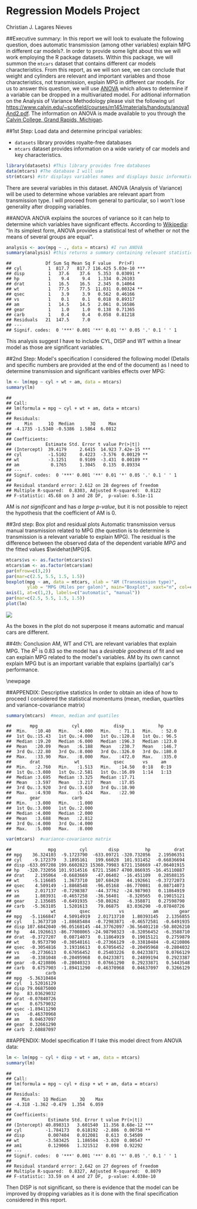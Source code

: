# Regression Models Project
Christian J. Lagares Nieves  

##Executive summary:
In this report we will look to evaluate the following question, does automatic transmission (among other variables) explain MPG in different car models?. In order to provide some light about this we will work employing the R package datasets. Within this package, we will summon the `mtcars` dataset that contains different car models characteristics. From this report, as we will son see, we can conclude that weight and cylinders are relevant and important variables and those characteristics, not transmission, explain MPG in different car models. For us to answer this question, we will use [ANOVA](https://www.calvin.edu/~scofield/courses/m145/materials/handouts/anova.pdf) which allows to determine if a variable can be dropped in a multivariated model. For aditional information on the Analysis of Variance Methodology please visit the following url <https://www.calvin.edu/~scofield/courses/m145/materials/handouts/anova1And2.pdf>. The information on ANOVA is made available to you through the [Calvin College, Grand Rapids, Michigan](http://www.calvin.edu).

##1st Step: Load data and determine principal variables:
* `datasets` library provides royalte-free databases
* `mtcars` dataset provides information on a wide variety of car models and key characteristics. 


```r
library(datasets) #This library provides free databases
data(mtcars) #The database I will use
str(mtcars) #str displays variables names and displays basic information
```
There are several variables in this dataset. ANOVA (Analysis of Variance) will be used to determine whose variables are relevant apart from transmission type. I will proceed from general to particular, so I won't lose generality after dropping variables.

##ANOVA
ANOVA explains the sources of variance so it can help to determine which variables have significant effects. According to [Wikipedia](https://en.wikipedia.org/wiki/Analysis_of_variance): "In its simplest form, ANOVA provides a statistical test of whether or not the means of several groups are equal".

```r
analysis <- aov(mpg ~ ., data = mtcars) #I run ANOVA
summary(analysis) #this returns a summary containing relevant statistics
```

```
##             Df Sum Sq Mean Sq F value   Pr(>F)    
## cyl          1  817.7   817.7 116.425 5.03e-10 ***
## disp         1   37.6    37.6   5.353  0.03091 *  
## hp           1    9.4     9.4   1.334  0.26103    
## drat         1   16.5    16.5   2.345  0.14064    
## wt           1   77.5    77.5  11.031  0.00324 ** 
## qsec         1    3.9     3.9   0.562  0.46166    
## vs           1    0.1     0.1   0.018  0.89317    
## am           1   14.5    14.5   2.061  0.16586    
## gear         1    1.0     1.0   0.138  0.71365    
## carb         1    0.4     0.4   0.058  0.81218    
## Residuals   21  147.5     7.0                     
## ---
## Signif. codes:  0 '***' 0.001 '**' 0.01 '*' 0.05 '.' 0.1 ' ' 1
```
This analysis suggest I have to include CYL, DISP and WT within a linear model as those are significant variables. 

##2nd Step: Model's specification
I considered the following model (Details and specific numbers are provided at the end of the document) as I need to determine transmission and significant varibles effects over MPG:

```r
lm <- lm(mpg ~ cyl + wt + am, data = mtcars)
summary(lm)
```

```
## 
## Call:
## lm(formula = mpg ~ cyl + wt + am, data = mtcars)
## 
## Residuals:
##     Min      1Q  Median      3Q     Max 
## -4.1735 -1.5340 -0.5386  1.5864  6.0812 
## 
## Coefficients:
##             Estimate Std. Error t value Pr(>|t|)    
## (Intercept)  39.4179     2.6415  14.923 7.42e-15 ***
## cyl          -1.5102     0.4223  -3.576  0.00129 ** 
## wt           -3.1251     0.9109  -3.431  0.00189 ** 
## am            0.1765     1.3045   0.135  0.89334    
## ---
## Signif. codes:  0 '***' 0.001 '**' 0.01 '*' 0.05 '.' 0.1 ' ' 1
## 
## Residual standard error: 2.612 on 28 degrees of freedom
## Multiple R-squared:  0.8303,	Adjusted R-squared:  0.8122 
## F-statistic: 45.68 on 3 and 28 DF,  p-value: 6.51e-11
```
AM is *not significant* and has *a large p-value*, but it is not possible to reject the hypothesis that the coefficient of AM is 0.

##3rd step: Box plot and residual plots
Automatic transmission versus manual transmission related to MPG (the question is to determine is transmission is a relevant variable to explain MPG). 
The residual is the difference between the observed data of the dependent variable $MPG$ and the fitted values $\widehat{MPG}$.

```r
mtcars$vs <- as.factor(mtcars$vs)
mtcars$am <- as.factor(mtcars$am)
par(mfrow=c(3,2))
par(mar=c(2.5, 5.5, 1.5, 1.5))
boxplot(mpg ~ am, data = mtcars, xlab = "AM (Transmission type)", 
        ylab = "MPG (Miles per galon)", main="Boxplot", xaxt="n", col=c("red","blue"))
axis(1, at=c(1,2), labels=c("automatic", "manual"))
par(mar=c(2.5, 5.5, 1.5, 1.5))
plot(lm)
```

![](Regression_Models_Project_files/figure-html/unnamed-chunk-4-1.png) 

As the boxes in the plot do not superpose it means automatic and manual cars are different. 

##4th: Conclusion
AM, WT and CYL are relevant variables that explain MPG. The $R^2$ is 0.83 so the model has a *desirable goodness* of fit and we can explain MPG related to the model's variables. AM by its own cannot explain MPG but is an important variable that explains (partially) car's performance.

\newpage

##APPENDIX: Descriptive statistics
In order to obtain an idea of how to proceed I considered the statistical momentums (mean, median, quartiles and variance-covariance matrix)


```r
summary(mtcars)  #mean, median and quatiles
```

```
##       mpg             cyl             disp             hp       
##  Min.   :10.40   Min.   :4.000   Min.   : 71.1   Min.   : 52.0  
##  1st Qu.:15.43   1st Qu.:4.000   1st Qu.:120.8   1st Qu.: 96.5  
##  Median :19.20   Median :6.000   Median :196.3   Median :123.0  
##  Mean   :20.09   Mean   :6.188   Mean   :230.7   Mean   :146.7  
##  3rd Qu.:22.80   3rd Qu.:8.000   3rd Qu.:326.0   3rd Qu.:180.0  
##  Max.   :33.90   Max.   :8.000   Max.   :472.0   Max.   :335.0  
##       drat             wt             qsec       vs     am    
##  Min.   :2.760   Min.   :1.513   Min.   :14.50   0:18   0:19  
##  1st Qu.:3.080   1st Qu.:2.581   1st Qu.:16.89   1:14   1:13  
##  Median :3.695   Median :3.325   Median :17.71                
##  Mean   :3.597   Mean   :3.217   Mean   :17.85                
##  3rd Qu.:3.920   3rd Qu.:3.610   3rd Qu.:18.90                
##  Max.   :4.930   Max.   :5.424   Max.   :22.90                
##       gear            carb      
##  Min.   :3.000   Min.   :1.000  
##  1st Qu.:3.000   1st Qu.:2.000  
##  Median :4.000   Median :2.000  
##  Mean   :3.688   Mean   :2.812  
##  3rd Qu.:4.000   3rd Qu.:4.000  
##  Max.   :5.000   Max.   :8.000
```

```r
var(mtcars)  #variance-covariance matrix
```

```
##              mpg         cyl        disp          hp         drat
## mpg    36.324103  -9.1723790  -633.09721 -320.732056   2.19506351
## cyl    -9.172379   3.1895161   199.66028  101.931452  -0.66836694
## disp -633.097208 199.6602823 15360.79983 6721.158669 -47.06401915
## hp   -320.732056 101.9314516  6721.15867 4700.866935 -16.45110887
## drat    2.195064  -0.6683669   -47.06402  -16.451109   0.28588135
## wt     -5.116685   1.3673710   107.68420   44.192661  -0.37272073
## qsec    4.509149  -1.8868548   -96.05168  -86.770081   0.08714073
## vs      2.017137  -0.7298387   -44.37762  -24.987903   0.11864919
## am      1.803931  -0.4657258   -36.56401   -8.320565   0.19015121
## gear    2.135685  -0.6491935   -50.80262   -6.358871   0.27598790
## carb   -5.363105   1.5201613    79.06875   83.036290  -0.07840726
##               wt         qsec           vs           am        gear
## mpg   -5.1166847   4.50914919   2.01713710   1.80393145   2.1356855
## cyl    1.3673710  -1.88685484  -0.72983871  -0.46572581  -0.6491935
## disp 107.6842040 -96.05168145 -44.37762097 -36.56401210 -50.8026210
## hp    44.1926613 -86.77008065 -24.98790323  -8.32056452  -6.3588710
## drat  -0.3727207   0.08714073   0.11864919   0.19015121   0.2759879
## wt     0.9573790  -0.30548161  -0.27366129  -0.33810484  -0.4210806
## qsec  -0.3054816   3.19316613   0.67056452  -0.20495968  -0.2804032
## vs    -0.2736613   0.67056452   0.25403226   0.04233871   0.0766129
## am    -0.3381048  -0.20495968   0.04233871   0.24899194   0.2923387
## gear  -0.4210806  -0.28040323   0.07661290   0.29233871   0.5443548
## carb   0.6757903  -1.89411290  -0.46370968   0.04637097   0.3266129
##             carb
## mpg  -5.36310484
## cyl   1.52016129
## disp 79.06875000
## hp   83.03629032
## drat -0.07840726
## wt    0.67579032
## qsec -1.89411290
## vs   -0.46370968
## am    0.04637097
## gear  0.32661290
## carb  2.60887097
```

##APPENDIX: Model specification
If I take this model direct from ANOVA data:

```r
lm <- lm(mpg ~ cyl + disp + wt + am, data = mtcars)
summary(lm)
```

```
## 
## Call:
## lm(formula = mpg ~ cyl + disp + wt + am, data = mtcars)
## 
## Residuals:
##    Min     1Q Median     3Q    Max 
## -4.318 -1.362 -0.479  1.354  6.059 
## 
## Coefficients:
##              Estimate Std. Error t value Pr(>|t|)    
## (Intercept) 40.898313   3.601540  11.356 8.68e-12 ***
## cyl         -1.784173   0.618192  -2.886  0.00758 ** 
## disp         0.007404   0.012081   0.613  0.54509    
## wt          -3.583425   1.186504  -3.020  0.00547 ** 
## am1          0.129066   1.321512   0.098  0.92292    
## ---
## Signif. codes:  0 '***' 0.001 '**' 0.01 '*' 0.05 '.' 0.1 ' ' 1
## 
## Residual standard error: 2.642 on 27 degrees of freedom
## Multiple R-squared:  0.8327,	Adjusted R-squared:  0.8079 
## F-statistic: 33.59 on 4 and 27 DF,  p-value: 4.038e-10
```
Then DISP is not significant, so there is evidence that the model can be improved by dropping variables as it is done with the final specification considered in this report.
